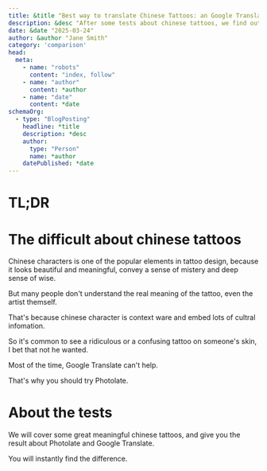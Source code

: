 ```yaml
---
title: &title "Best way to translate Chinese Tattoos: an Google Translate alternative"
description: &desc "After some tests about chinese tattoos, we find out that Photolate could give you the fully context understand about the tattoos."
date: &date "2025-03-24"
author: &author "Jane Smith"
category: 'comparison'
head:
  meta:
    - name: "robots"
      content: "index, follow"
    - name: "author"
      content: *author
    - name: "date"
      content: *date
schemaOrg:
  - type: "BlogPosting"
    headline: *title
    description: *desc
    author:
      type: "Person"
      name: *author
    datePublished: *date
---
```



# TL;DR



# The difficult about chinese tattoos

Chinese characters is one of the popular elements in tattoo design, because it looks beautiful and meaningful, convey a sense of mistery and deep sense of wise.

But many people don't understand the real meaning of the tattoo, even the artist themself.

That's because chinese character is context ware and embed lots of cultral infomation. 

So it's common to see a ridiculous or a confusing tattoo on someone's skin, I bet that not he wanted.

Most of the time, Google Translate can't help.

That's why you should try Photolate.

# About the tests

We will cover some great meaningful chinese tattoos, and give you the result about Photolate and Google Translate.

You will instantly find the difference.

# 

